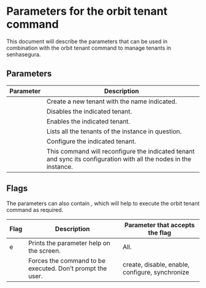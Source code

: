 # Parameters for the orbit tenant command

This document will describe the parameters that can be used in combination with the orbit tenant command to manage tenants in senhasegura.

## Parameters

| Parameter                   | Description                                                                                                       |
| --------------------------- | ----------------------------------------------------------------------------------------------------------------- |
|       | Create a new tenant with the name indicated.                                                                      |
|      | Disables the indicated tenant.                                                                                    |
|       | Enables the indicated tenant.                                                                                     |
|                       | Lists all the tenants of the instance in question.                                                                |
|    | Configure the indicated tenant.                                                                                   |
|  | This command will reconfigure the indicated tenant and sync its configuration with all the nodes in the instance. |
## Flags

The parameters can also contain , which will help to execute the orbit tenant command as required.

| Flag            | Description                                               | Parameter that accepts the flag                 |
| --------------- | --------------------------------------------------------- | ----------------------------------------------- |
|  e  | Prints the parameter help on the screen.                  | All.                                            |
|        | Forces the command to be executed. Don’t prompt the user. | create, disable, enable, configure, synchronize |
